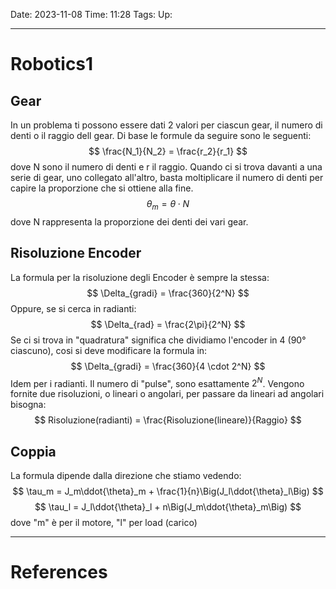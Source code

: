 Date: 2023-11-08
Time: 11:28
Tags:
Up: 

---
# Robotics1

## Gear
In un problema ti possono essere dati 2 valori per ciascun gear, il numero di denti o il raggio dell gear. Di base le formule da seguire sono le seguenti:
$$
\frac{N_1}{N_2} = \frac{r_2}{r_1}
$$
dove N sono il numero di denti e r il raggio.
Quando ci si trova davanti a una serie di gear, uno collegato all'altro, basta moltiplicare il numero di denti per capire la proporzione che si ottiene alla fine.
$$
\theta_m = \theta \cdot N
$$
dove N rappresenta la proporzione dei denti dei vari gear.

## Risoluzione Encoder
La formula per la risoluzione degli Encoder è sempre la stessa:
$$
\Delta_{gradi} = \frac{360}{2^N}
$$
Oppure, se si cerca in radianti:
$$
\Delta_{rad} = \frac{2\pi}{2^N}
$$
Se ci si trova in "quadratura" significa che dividiamo l'encoder in 4 (90° ciascuno), cosi si deve modificare la formula in:
$$
\Delta_{gradi} = \frac{360}{4 \cdot 2^N}
$$
Idem per i radianti.
Il numero di "pulse", sono esattamente $2^N$.
Vengono fornite due risoluzioni, o lineari o angolari, per passare da lineari ad angolari bisogna:
$$
Risoluzione(radianti) = \frac{Risoluzione(lineare)}{Raggio}
$$

## Coppia
La formula dipende dalla direzione che stiamo vedendo:
$$
\tau_m = J_m\ddot{\theta}_m + \frac{1}{n}\Big(J_l\ddot{\theta}_l\Big)
$$
$$
\tau_l = J_l\ddot{\theta}_l + n\Big(J_m\ddot{\theta}_m\Big)
$$
dove "m" è per il motore, "l" per load (carico)

---
# References
